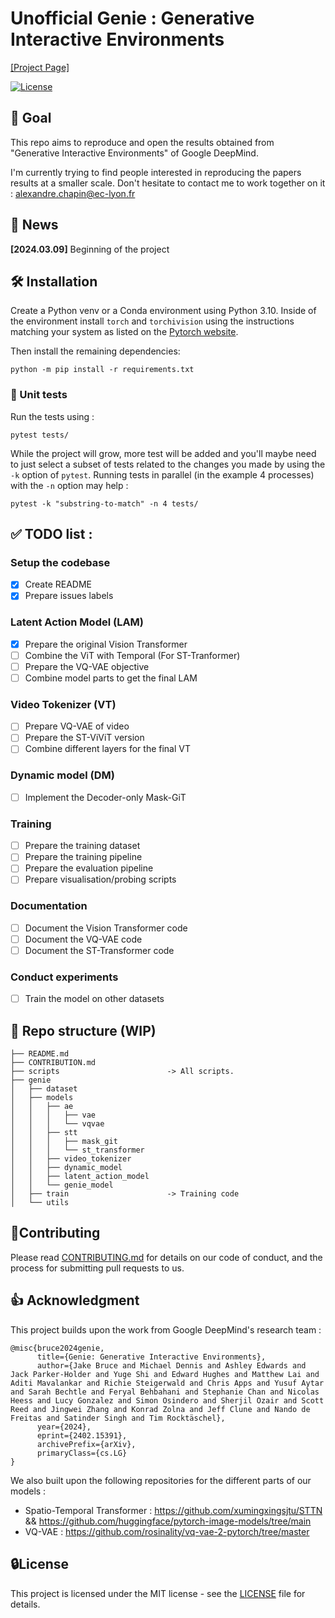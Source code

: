 # Unofficial Genie : Generative Interactive Environments
[[Project Page]]()

[![License](https://img.shields.io/badge/License-MIT-yellow)]([https://github.com/alexcbb/Genie-Generative-Interactive-Environments/LICENSE](https://github.com/alexcbb/Genie-Generative-Interactive-Environments/blob/main/LICENSE)) 

## 💪 Goal
This repo aims to reproduce and open the results obtained from "Generative Interactive Environments" of Google DeepMind.

I'm currently trying to find people interested in reproducing the papers results at a smaller scale.
Don't hesitate to contact me to work together on it : alexandre.chapin@ec-lyon.fr

## 📰 News
**[2024.03.09]** Beginning of the project

## 🛠️ Installation
Create a Python venv or a Conda environment using Python 3.10. Inside of the environment install `torch` and `torchivision` using the instructions matching your system as listed on the [Pytorch website](https://pytorch.org/).

Then install the remaining dependencies:
```
python -m pip install -r requirements.txt
```
### 🔎 Unit tests 
Run the tests using :
```
pytest tests/
```

While the project will grow, more test will be added and you'll maybe need to just select a subset of tests related to the changes you made by using the `-k` option of `pytest`. Running tests in parallel (in the example 4 processes) with the `-n` option may help :

```
pytest -k "substring-to-match" -n 4 tests/
```

## ✅ TODO list :
### Setup the codebase
- [x] Create README
- [x] Prepare issues labels
### Latent Action Model (LAM)
- [x] Prepare the original Vision Transformer
- [ ] Combine the ViT with Temporal (For ST-Tranformer)
- [ ] Prepare the VQ-VAE objective
- [ ] Combine model parts to get the final LAM
### Video Tokenizer (VT)
- [ ] Prepare VQ-VAE of video
- [ ] Prepare the ST-ViViT version
- [ ] Combine different layers for the final VT
### Dynamic model (DM)
- [ ] Implement the Decoder-only Mask-GiT
### Training
- [ ] Prepare the training dataset
- [ ] Prepare the training pipeline
- [ ] Prepare the evaluation pipeline
- [ ] Prepare visualisation/probing scripts
### Documentation
- [ ] Document the Vision Transformer code
- [ ] Document the VQ-VAE code
- [ ] Document the ST-Transformer code

### Conduct experiments
- [ ] Train the model on other datasets

## 📂 Repo structure (WIP)
```
├── README.md
├── CONTRIBUTION.md
├── scripts                        -> All scripts.
├── genie
│   ├── dataset
│   ├── models
│   │   ├── ae      
│   │   │   ├── vae
│   │   │   └── vqvae
│   │   ├── stt              
│   │   │   ├── mask_git          
│   │   │   └── st_transformer
│   │   ├── video_tokenizer
│   │   ├── dynamic_model
│   │   ├── latent_action_model
│   │   └── genie_model
│   ├── train                      -> Training code
│   └── utils
```

## 🤝Contributing
Please read [CONTRIBUTING.md](CONTRIBUTING.md) for details on our code of conduct, and the process for submitting pull requests to us.

## 👍 Acknowledgment
This project builds upon the work from Google DeepMind's research team :
```
@misc{bruce2024genie,
      title={Genie: Generative Interactive Environments}, 
      author={Jake Bruce and Michael Dennis and Ashley Edwards and Jack Parker-Holder and Yuge Shi and Edward Hughes and Matthew Lai and Aditi Mavalankar and Richie Steigerwald and Chris Apps and Yusuf Aytar and Sarah Bechtle and Feryal Behbahani and Stephanie Chan and Nicolas Heess and Lucy Gonzalez and Simon Osindero and Sherjil Ozair and Scott Reed and Jingwei Zhang and Konrad Zolna and Jeff Clune and Nando de Freitas and Satinder Singh and Tim Rocktäschel},
      year={2024},
      eprint={2402.15391},
      archivePrefix={arXiv},
      primaryClass={cs.LG}
}
```
We also built upon the following repositories for the different parts of our models :
- Spatio-Temporal Transformer : https://github.com/xumingxingsjtu/STTN && https://github.com/huggingface/pytorch-image-models/tree/main
- VQ-VAE : https://github.com/rosinality/vq-vae-2-pytorch/tree/master 

## 🔒License
This project is licensed under the MIT license - see the [LICENSE](LICENSE) file for details.

